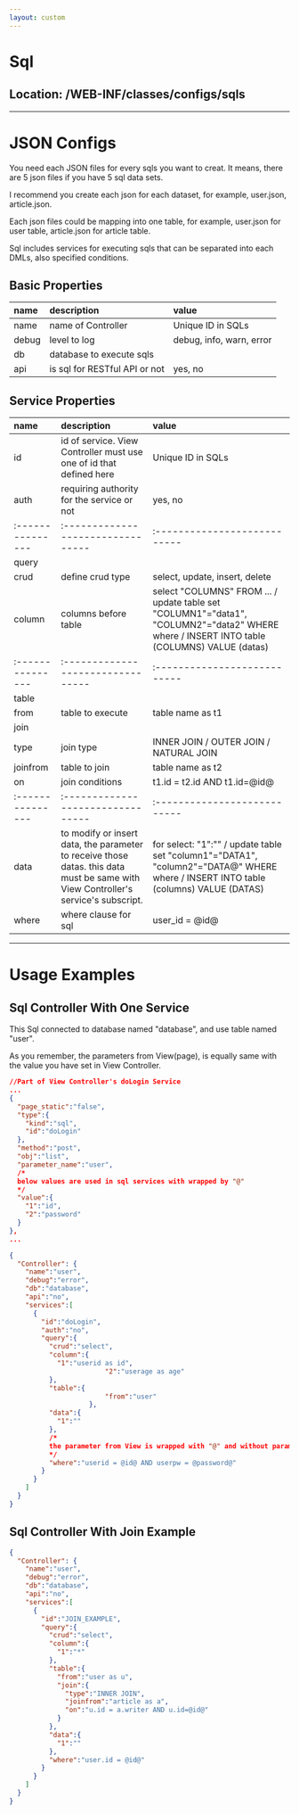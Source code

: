 ```yaml
---
layout: custom
---
```


# Sql

## Location: /WEB-INF/classes/configs/sqls

-----

# JSON Configs

You need each JSON files for every sqls you want to creat. It means, there are 5 json files if you have 5 sql data sets.

I recommend you create each json for each dataset, for example, user.json, article.json.

Each json files could be mapping into one table, for example, user.json for user table, article.json for article table.

Sql includes services for executing sqls that can be separated into each DMLs, also specified conditions.

## Basic Properties

| name           | description                     | value                      |
|:---------------|:--------------------------------|:---------------------------| 
| name           | name of Controller              | Unique ID in SQLs          |
| debug          | level to log                    | debug, info, warn, error   |
| db             | database to execute sqls        |   |
| api            | is sql for RESTful API or not   | yes, no |

## Service Properties

| name           | description                     | value                      |
|:---------------|:--------------------------------|:---------------------------| 
| id             | id of service. View Controller must use one of id that defined here    | Unique ID in SQLs          |
| auth           | requiring authority for the service or not                                     | yes, no                    |
|:---------------|:--------------------------------|:---------------------------| 
| query                                                                         |
| crud           | define crud type                | select, update, insert, delete          |
| column         | columns before table   | select "COLUMNS" FROM ... / update table set "COLUMN1"="data1", "COLUMN2"="data2" WHERE where / INSERT INTO table (COLUMNS) VALUE (datas)|
|:---------------|:--------------------------------|:---------------------------| 
| table                                                                         |
| from           | table to execute                | table name as t1           | 
| join                                                                          |
| type           | join type                       | INNER JOIN / OUTER JOIN / NATURAL JOIN          | 
| joinfrom       | table to join                   | table name as t2           | 
| on             | join conditions                 | t1.id = t2.id AND t1.id=@id@ |
|:---------------|:--------------------------------|:---------------------------| 
| data           | to modify or insert data, the parameter to receive those datas. this data must be same with View Controller's service's subscript.               | for select: "1":"" / update table set "column1"="DATA1", "column2"="DATA@" WHERE where / INSERT INTO table (columns) VALUE (DATAS)| 
| where          | where clause for sql            | user_id = @id@             | 

-----
# Usage Examples

## Sql Controller With One Service

This Sql connected to database named "database", and use table named "user".

As you remember, the parameters from View(page), is equally same with the value you have set in View Controller.
```json
//Part of View Controller's doLogin Service
...
{
  "page_static":"false",
  "type":{
    "kind":"sql",
    "id":"doLogin"
  },
  "method":"post",
  "obj":"list",
  "parameter_name":"user",
  /*
  below values are used in sql services with wrapped by "@"
  */
  "value":{
    "1":"id",
    "2":"password"
  }
},
...
```

```json
{
  "Controller": {
    "name":"user",
    "debug":"error",
    "db":"database",
    "api":"no",
    "services":[
      {
        "id":"doLogin",
        "auth":"no",
        "query":{
          "crud":"select",
          "column":{
            "1":"userid as id",
                        "2":"userage as age"
          },
          "table":{
                        "from":"user"
                    },
          "data":{
            "1":""
          },
          /*
		  the parameter from View is wrapped with "@" and without parameter_name
		  */
          "where":"userid = @id@ AND userpw = @password@"
        }
      }
    ]
  }
}
```

## Sql Controller With Join Example

```json
{
  "Controller": {
    "name":"user",
    "debug":"error",
    "db":"database",
    "api":"no",
    "services":[
      {
        "id":"JOIN_EXAMPLE",
        "query":{
          "crud":"select",
          "column":{
            "1":"*"
          },
          "table":{
            "from":"user as u",
            "join":{
              "type":"INNER JOIN",
              "joinfrom":"article as a",
              "on":"u.id = a.writer AND u.id=@id@"
            }
          },
          "data":{
            "1":""
          },
          "where":"user.id = @id@"
        }
      }
    ]
  }
}
```
